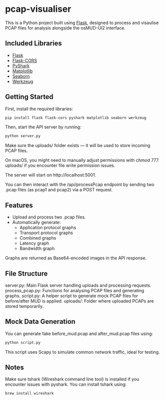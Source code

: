 # pcap-visualiser

This is a Python project built using [Flask](https://flask.palletsprojects.com/), designed to process and visaulise PCAP files for analysis alongside the osMUD-UI2 interface.

## Included Libraries

- [Flask](https://flask.palletsprojects.com/)
- [Flask-CORS](https://flask-cors.readthedocs.io/)
- [PyShark](https://github.com/KimiNewt/pyshark)
- [Matplotlib](https://matplotlib.org/)
- [Seaborn](https://seaborn.pydata.org/)
- [Werkzeug](https://werkzeug.palletsprojects.com/)

## Getting Started

First, install the required libraries:

```bash
pip install flask flask-cors pyshark matplotlib seaborn werkzeug 
```

Then, start the API server by running:
```bash
python server.py
```
Make sure the uploads/ folder exists — it will be used to store incoming PCAP files.

On macOS, you might need to manually adjust permissions with chmod 777 uploads/ if you encounter file write permission issues.

The server will start on http://localhost:5001.

You can then interact with the /api/processPcap endpoint by sending two .pcap files (as pcap1 and pcap2) via a POST request.

## Features
- Upload and process two .pcap files.
- Automatically generate:
    - Application protocol graphs
    - Transport protocol graphs
    - Combined graphs
    - Latency graph
    - Bandwidth graph

Graphs are returned as Base64-encoded images in the API response.

##  File Structure
server.py: Main Flask server handling uploads and processing requests.
process_pcap.py: Functions for analysing PCAP files and generating graphs.
script.py: A helper script to generate mock PCAP files for before/after MUD is applied.
uploads/: Folder where uploaded PCAPs are stored temporarily.

## Mock Data Generation
You can generate fake before_mud.pcap and after_mud.pcap files using:
```bash
python script.py
```
This script uses Scapy to simulate common network traffic, ideal for testing.

## Notes

Make sure tshark (Wireshark command line tool) is installed if you encounter issues with pyshark.
You can install tshark using:

```bash
brew install wireshark
```
